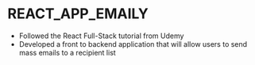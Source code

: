 # REACT_APP_EMAILY

- Followed the React Full-Stack tutorial from Udemy
- Developed a front to backend application that will allow users to send mass emails to a recipient list
